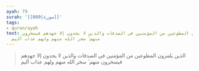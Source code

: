 ```yaml
---
ayah: 79
surah: '[[009|سورة]]'
tags:
- quran/ayah
text: الذين يلمزون المطوعين من المؤمنين في الصدقات والذين لا يجدون إلا جهدهم فيسخرون
  منهم ۙ سخر الله منهم ولهم عذاب أليم
---
```

> الذين يلمزون المطوعين من المؤمنين في الصدقات والذين لا يجدون إلا جهدهم فيسخرون منهم ۙ سخر الله منهم ولهم عذاب أليم
